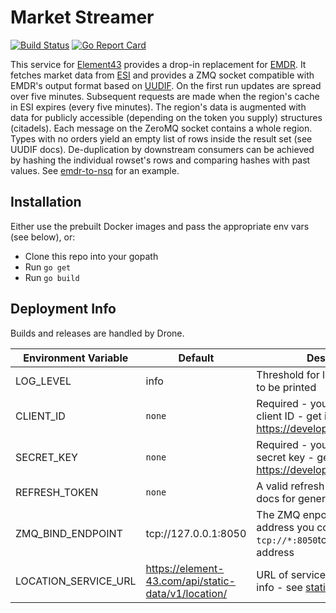 # Market Streamer
[![Build Status](https://drone.element-43.com/api/badges/EVE-Tools/market-streamer/status.svg)](https://drone.element-43.com/EVE-Tools/market-streamer) [![Go Report Card](https://goreportcard.com/badge/github.com/eve-tools/market-streamer)](https://goreportcard.com/report/github.com/eve-tools/market-streamer)

This service for [Element43](https://element-43.com) provides a drop-in replacement for [EMDR](http://www.eve-emdr.com/en/latest/). It fetches market data from [ESI](https://esi.tech.ccp.is/latest/) and provides a ZMQ socket compatible with EMDR's output format based on [UUDIF](http://dev.eve-central.com/unifieduploader/start). On the first run updates are spread over five minutes. Subsequent requests are made when the region's cache in ESI expires (every five minutes). The region's data is augmented with data for publicly accessible (depending on the token you supply) structures (citadels). Each message on the ZeroMQ socket contains a whole region. Types with no orders yield an empty list of rows inside the result set (see UUDIF docs). De-duplication by downstream consumers can be achieved by hashing the individual rowset's rows and comparing hashes with past values. See [emdr-to-nsq](https://github.com/EVE-Tools/emdr-to-nsq) for an example.

## Installation
Either use the prebuilt Docker images and pass the appropriate env vars (see below), or:

* Clone this repo into your gopath
* Run `go get`
* Run `go build`

## Deployment Info
Builds and releases are handled by Drone.

Environment Variable | Default | Description
--- | --- | ---
LOG_LEVEL | info | Threshold for logging messages to be printed
CLIENT_ID | `none` | Required - your 3rd party app's client ID - get it from https://developers.eveonline.com
SECRET_KEY | `none` | Required - your 3rd party app's secret key - get it from https://developers.eveonline.com
REFRESH_TOKEN | `none` | A valid refresh token - see above docs for generating one
ZMQ_BIND_ENDPOINT | tcp://127.0.0.1:8050 | The ZMQ enpoint will bind to this address you could use `tcp://*:8050`to listen on any address
LOCATION_SERVICE_URL | https://element-43.com/api/static-data/v1/location/ | URL of service providing location info - see [static-data](https://github.com/EVE-Tools/static-data)